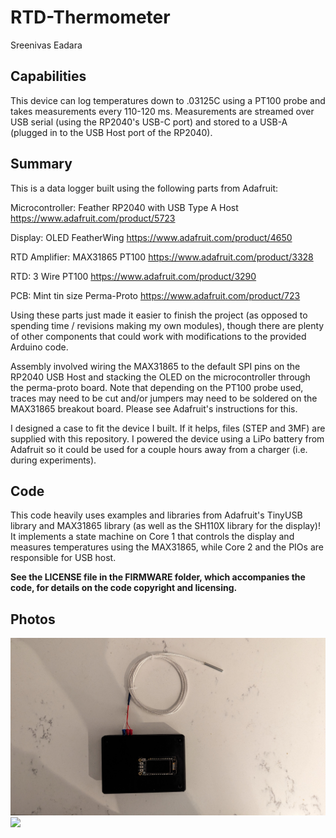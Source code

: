 # RTD-Thermometer
Sreenivas Eadara

## Capabilities
This device can log temperatures down to .03125C using a PT100 probe and takes measurements every 110-120 ms. Measurements are streamed over USB serial (using the RP2040's USB-C port) and stored to a USB-A (plugged in to the USB Host port of the RP2040).

## Summary

This is a data logger built using the following parts from Adafruit:

Microcontroller: Feather RP2040 with USB Type A Host
https://www.adafruit.com/product/5723

Display: OLED FeatherWing
https://www.adafruit.com/product/4650

RTD Amplifier: MAX31865 PT100
https://www.adafruit.com/product/3328

RTD: 3 Wire PT100
https://www.adafruit.com/product/3290

PCB: Mint tin size Perma-Proto
https://www.adafruit.com/product/723

Using these parts just made it easier to finish the project (as opposed to spending time / revisions making my own modules), though there are plenty of other components that could work with modifications to the provided Arduino code.

Assembly involved wiring the MAX31865 to the default SPI pins on the RP2040 USB Host and stacking the OLED on the microcontroller through the perma-proto board. Note that depending on the PT100 probe used, traces may need to be cut and/or jumpers may need to be soldered on the MAX31865 breakout board. Please see Adafruit's instructions for this.

I designed a case to fit the device I built. If it helps, files (STEP and 3MF) are supplied with this repository. I powered the device using a LiPo battery from Adafruit so it could be used for a couple hours away from a charger (i.e. during experiments).

## Code
This code heavily uses examples and libraries from Adafruit's TinyUSB library and MAX31865 library (as well as the SH110X library for the display)!
It implements a state machine on Core 1 that controls the display and measures temperatures using the MAX31865, while Core 2 and the PIOs are responsible for USB host.

**See the LICENSE file in the FIRMWARE folder, which accompanies the code, for details on the code copyright and licensing.**

## Photos
![](RTD-Thermometer.jpg)
![](RTD-Thermometer-Demo.gif)

